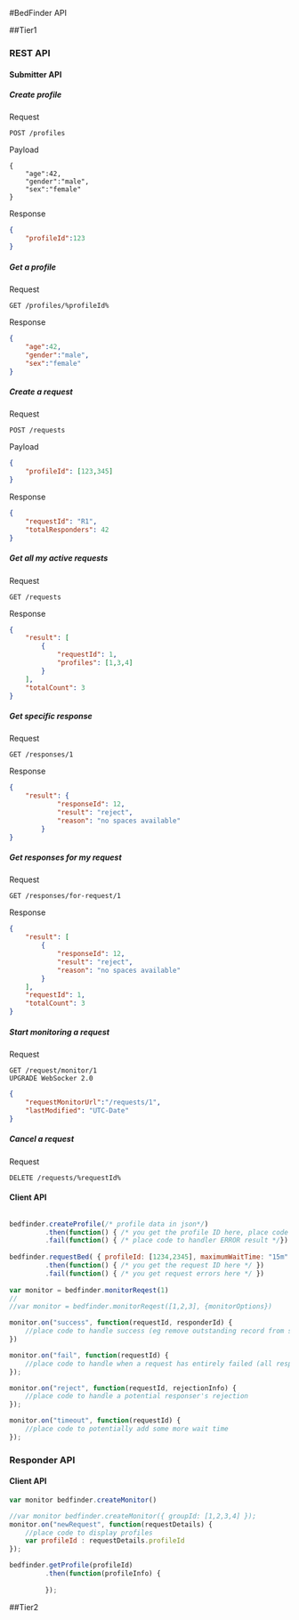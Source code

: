 #BedFinder API

##Tier1

### REST API

#### Submitter API

##### Create profile
Request
```
POST /profiles
```
Payload
```
{
    "age":42,
    "gender":"male",
    "sex":"female"
}
```
Response
```json
{
    "profileId":123
}
```

##### Get a profile
Request
```
GET /profiles/%profileId%
```
Response
```json
{
    "age":42,
    "gender":"male",
    "sex":"female"
}
```

##### Create a request
Request
```
POST /requests
```
Payload
```json
{
    "profileId": [123,345]
}
```
Response
```json
{
    "requestId": "R1",
    "totalResponders": 42
}
```

##### Get all my active requests
Request
```
GET /requests
```
Response
```json
{
    "result": [
        {
            "requestId": 1,
            "profiles": [1,3,4]
        }
    ],
    "totalCount": 3
}
```
##### Get specific response
Request
```
GET /responses/1
```
Response
```json
{
    "result": {
            "responseId": 12,
            "result": "reject",
            "reason": "no spaces available"
        }
}
```

##### Get responses for my request
Request
```
GET /responses/for-request/1
```
Response
```json
{
    "result": [
        {
            "responseId": 12,
            "result": "reject",
            "reason": "no spaces available"
        }
    ],
    "requestId": 1,
    "totalCount": 3
}
```

##### Start monitoring a request
Request
```
GET /request/monitor/1
UPGRADE WebSocker 2.0
```
```json
{
    "requestMonitorUrl":"/requests/1",
    "lastModified": "UTC-Date"
}
```
##### Cancel a request
Request
```
DELETE /requests/%requestId%
```


#### Client API

```javascript

bedfinder.createProfile(/* profile data in json*/)
         .then(function() { /* you get the profile ID here, place code to handle OK result*/})
         .fail(function() { /* place code to handler ERROR result */})
         
bedfinder.requestBed( { profileId: [1234,2345], maximumWaitTime: "15m" })
         .then(function() { /* you get the request ID here */ })
         .fail(function() { /* you get request errors here */ })
         
var monitor = bedfinder.monitorReqest(1)
//
//var monitor = bedfinder.monitorReqest([1,2,3], {monitorOptions})

monitor.on("success", function(requestId, responderId) {
    //place code to handle success (eg remove outstanding record from screen, play audio alert)    
})

monitor.on("fail", function(requestId) {
    //place code to handle when a request has entirely failed (all responders rejected or timed out)
});

monitor.on("reject", function(requestId, rejectionInfo) {
    //place code to handle a potential responser's rejection
});

monitor.on("timeout", function(requestId) {
    //place code to potentially add some more wait time
});

```
### Responder API

#### Client API 
```javascript
var monitor bedfinder.createMonitor()

//var monitor bedfinder.createMonitor({ groupId: [1,2,3,4] });
monitor.on("newRequest", function(requestDetails) {
    //place code to display profiles
    var profileId : requestDetails.profileId
});

bedfinder.getProfile(profileId)
         .then(function(profileInfo) {
             
         });
```

##Tier2